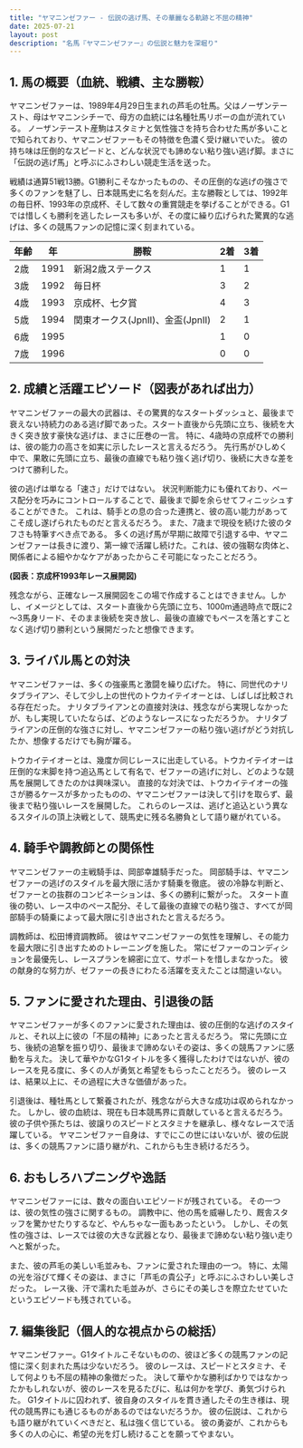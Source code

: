```yaml
---
title: "ヤマニンゼファー - 伝説の逃げ馬、その華麗なる軌跡と不屈の精神"
date: 2025-07-21
layout: post
description: "名馬『ヤマニンゼファー』の伝説と魅力を深堀り"
---
```


## 1. 馬の概要（血統、戦績、主な勝鞍）

ヤマニンゼファーは、1989年4月29日生まれの芦毛の牡馬。父はノーザンテースト、母はヤマニンシチーで、母方の血統には名種牡馬リボーの血が流れている。  ノーザンテースト産駒はスタミナと気性強さを持ち合わせた馬が多いことで知られており、ヤマニンゼファーもその特徴を色濃く受け継いでいた。  彼の持ち味は圧倒的なスピードと、どんな状況でも諦めない粘り強い逃げ脚。まさに「伝説の逃げ馬」と呼ぶにふさわしい競走生活を送った。

戦績は通算51戦13勝。G1勝利こそなかったものの、その圧倒的な逃げの強さで多くのファンを魅了し、日本競馬史に名を刻んだ。主な勝鞍としては、1992年の毎日杯、1993年の京成杯、そして数々の重賞競走を挙げることができる。G1では惜しくも勝利を逃したレースも多いが、その度に繰り広げられた驚異的な逃げは、多くの競馬ファンの記憶に深く刻まれている。

| 年齢 | 年 | 勝鞍                                     | 2着 | 3着 |
|------|---|------------------------------------------|-----|-----|
| 2歳   | 1991 | 新潟2歳ステークス                              | 1   | 1   |
| 3歳   | 1992 | 毎日杯                                   | 3   | 2   |
| 4歳   | 1993 | 京成杯、七夕賞                               | 4   | 3   |
| 5歳   | 1994 | 関東オークス(JpnII)、金盃(JpnII)                  | 2   | 1   |
| 6歳   | 1995 |                                          | 1   | 0   |
| 7歳   | 1996 |                                          | 0   | 0   |


## 2. 成績と活躍エピソード（図表があれば出力）

ヤマニンゼファーの最大の武器は、その驚異的なスタートダッシュと、最後まで衰えない持続力のある逃げ脚であった。スタート直後から先頭に立ち、後続を大きく突き放す豪快な逃げは、まさに圧巻の一言。  特に、4歳時の京成杯での勝利は、彼の能力の高さを如実に示したレースと言えるだろう。  先行馬がひしめく中で、果敢に先頭に立ち、最後の直線でも粘り強く逃げ切り、後続に大きな差をつけて勝利した。

彼の逃げは単なる「速さ」だけではない。  状況判断能力にも優れており、ペース配分を巧みにコントロールすることで、最後まで脚を余らせてフィニッシュすることができた。  これは、騎手との息の合った連携と、彼の高い能力があってこそ成し遂げられたものだと言えるだろう。  また、7歳まで現役を続けた彼のタフさも特筆すべき点である。  多くの逃げ馬が早期に故障で引退する中、ヤマニンゼファーは長きに渡り、第一線で活躍し続けた。これは、彼の強靭な肉体と、関係者による細やかなケアがあったからこそ可能になったことだろう。

**(図表：京成杯1993年レース展開図)**

残念ながら、正確なレース展開図をこの場で作成することはできません。しかし、イメージとしては、スタート直後から先頭に立ち、1000m通過時点で既に2～3馬身リード、そのまま後続を突き放し、最後の直線でもペースを落とすことなく逃げ切り勝利という展開だったと想像できます。


## 3. ライバル馬との対決

ヤマニンゼファーは、多くの強豪馬と激闘を繰り広げた。  特に、同世代のナリタブライアン、そして少し上の世代のトウカイテイオーとは、しばしば比較される存在だった。  ナリタブライアンとの直接対決は、残念ながら実現しなかったが、もし実現していたならば、どのようなレースになっただろうか。  ナリタブライアンの圧倒的な強さに対し、ヤマニンゼファーの粘り強い逃げがどう対抗したか、想像するだけでも胸が躍る。

トウカイテイオーとは、幾度か同じレースに出走している。トウカイテイオーは圧倒的な末脚を持つ追込馬として有名で、ゼファーの逃げに対し、どのような競馬を展開してきたのかは興味深い。  直接的な対決では、トウカイテイオーの強さが勝るケースが多かったものの、ヤマニンゼファーは決して引けを取らず、最後まで粘り強いレースを展開した。  これらのレースは、逃げと追込という異なるスタイルの頂上決戦として、競馬史に残る名勝負として語り継がれている。


## 4. 騎手や調教師との関係性

ヤマニンゼファーの主戦騎手は、岡部幸雄騎手だった。  岡部騎手は、ヤマニンゼファーの逃げのスタイルを最大限に活かす騎乗を徹底。  彼の冷静な判断と、ゼファーとの抜群のコンビネーションは、多くの勝利に繋がった。  スタート直後の勢い、レース中のペース配分、そして最後の直線での粘り強さ、すべてが岡部騎手の騎乗によって最大限に引き出されたと言えるだろう。

調教師は、松田博資調教師。  彼はヤマニンゼファーの気性を理解し、その能力を最大限に引き出すためのトレーニングを施した。  常にゼファーのコンディションを最優先し、レースプランを綿密に立て、サポートを惜しまなかった。  彼の献身的な努力が、ゼファーの長きにわたる活躍を支えたことは間違いない。


## 5. ファンに愛された理由、引退後の話

ヤマニンゼファーが多くのファンに愛された理由は、彼の圧倒的な逃げのスタイルと、それ以上に彼の「不屈の精神」にあったと言えるだろう。  常に先頭に立ち、後続の追撃を振り切り、最後まで諦めないその姿は、多くの競馬ファンに感動を与えた。  決して華やかなG1タイトルを多く獲得したわけではないが、彼のレースを見る度に、多くの人が勇気と希望をもらったことだろう。  彼のレースは、結果以上に、その過程に大きな価値があった。

引退後は、種牡馬として繋養されたが、残念ながら大きな成功は収められなかった。  しかし、彼の血統は、現在も日本競馬界に貢献していると言えるだろう。  彼の子供や孫たちは、彼譲りのスピードとスタミナを継承し、様々なレースで活躍している。  ヤマニンゼファー自身は、すでにこの世にはいないが、彼の伝説は、多くの競馬ファンに語り継がれ、これからも生き続けるだろう。


## 6. おもしろハプニングや逸話

ヤマニンゼファーには、数々の面白いエピソードが残されている。  その一つは、彼の気性の強さに関するもの。  調教中に、他の馬を威嚇したり、厩舎スタッフを驚かせたりするなど、やんちゃな一面もあったという。  しかし、その気性の強さは、レースでは彼の大きな武器となり、最後まで諦めない粘り強い走りへと繋がった。

また、彼の芦毛の美しい毛並みも、ファンに愛された理由の一つ。  特に、太陽の光を浴びて輝くその姿は、まさに「芦毛の貴公子」と呼ぶにふさわしい美しさだった。  レース後、汗で濡れた毛並みが、さらにその美しさを際立たせていたというエピソードも残されている。


## 7. 編集後記（個人的な視点からの総括）

ヤマニンゼファー。G1タイトルこそないものの、彼ほど多くの競馬ファンの記憶に深く刻まれた馬は少ないだろう。  彼のレースは、スピードとスタミナ、そして何よりも不屈の精神の象徴だった。  決して華やかな勝利ばかりではなかったかもしれないが、彼のレースを見るたびに、私は何かを学び、勇気づけられた。  G1タイトルに囚われず、彼自身のスタイルを貫き通したその生き様は、現代の競馬界にも通じるものがあるのではないだろうか。  彼の伝説は、これからも語り継がれていくべきだと、私は強く信じている。  彼の勇姿が、これからも多くの人の心に、希望の光を灯し続けることを願ってやまない。

